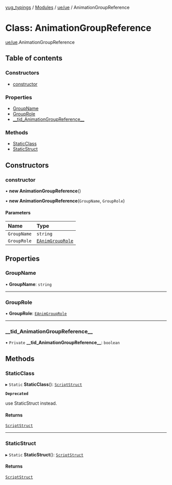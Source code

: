 [yug_typings](../README.md) / [Modules](../modules.md) / [ue/ue](../modules/ue_ue.md) / AnimationGroupReference

# Class: AnimationGroupReference

[ue/ue](../modules/ue_ue.md).AnimationGroupReference

## Table of contents

### Constructors

- [constructor](ue_ue.AnimationGroupReference.md#constructor)

### Properties

- [GroupName](ue_ue.AnimationGroupReference.md#groupname)
- [GroupRole](ue_ue.AnimationGroupReference.md#grouprole)
- [\_\_tid\_AnimationGroupReference\_\_](ue_ue.AnimationGroupReference.md#__tid_animationgroupreference__)

### Methods

- [StaticClass](ue_ue.AnimationGroupReference.md#staticclass)
- [StaticStruct](ue_ue.AnimationGroupReference.md#staticstruct)

## Constructors

### constructor

• **new AnimationGroupReference**()

• **new AnimationGroupReference**(`GroupName`, `GroupRole`)

#### Parameters

| Name | Type |
| :------ | :------ |
| `GroupName` | `string` |
| `GroupRole` | [`EAnimGroupRole`](../enums/ue_ue.EAnimGroupRole.md) |

## Properties

### GroupName

• **GroupName**: `string`

___

### GroupRole

• **GroupRole**: [`EAnimGroupRole`](../enums/ue_ue.EAnimGroupRole.md)

___

### \_\_tid\_AnimationGroupReference\_\_

• `Private` **\_\_tid\_AnimationGroupReference\_\_**: `boolean`

## Methods

### StaticClass

▸ `Static` **StaticClass**(): [`ScriptStruct`](ue_ue.ScriptStruct.md)

**`Deprecated`**

use StaticStruct instead.

#### Returns

[`ScriptStruct`](ue_ue.ScriptStruct.md)

___

### StaticStruct

▸ `Static` **StaticStruct**(): [`ScriptStruct`](ue_ue.ScriptStruct.md)

#### Returns

[`ScriptStruct`](ue_ue.ScriptStruct.md)
